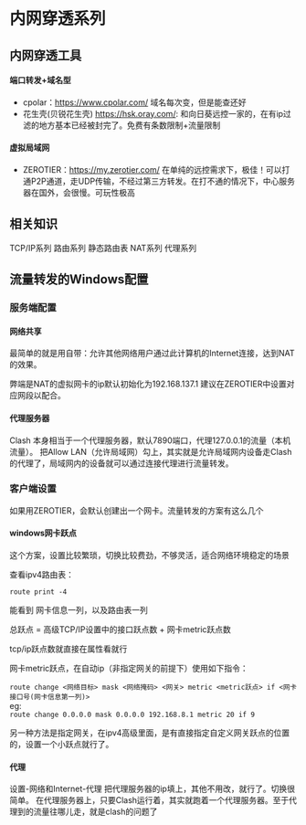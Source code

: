 # 内网穿透系列

## 内网穿透工具

#### 端口转发+域名型
-   cpolar：https://www.cpolar.com/ 域名每次变，但是能查还好
-   花生壳(贝锐花生壳) https://hsk.oray.com/: 和向日葵远控一家的，在有ip过滤的地方基本已经被封完了。免费有条数限制+流量限制

#### 虚拟局域网
-   ZEROTIER：https://my.zerotier.com/ 在单纯的远控需求下，极佳！可以打通P2P通道，走UDP传输，不经过第三方转发。在打不通的情况下，中心服务器在国外，会很慢。可玩性极高

## 相关知识
TCP/IP系列
路由系列
静态路由表
NAT系列
代理系列

## 流量转发的Windows配置

### 服务端配置

#### 网络共享
最简单的就是用自带：允许其他网络用户通过此计算机的Internet连接，达到NAT的效果。

弊端是NAT的虚拟网卡的ip默认初始化为192.168.137.1 建议在ZEROTIER中设置对应网段以配合。

#### 代理服务器
Clash 本身相当于一个代理服务器，默认7890端口，代理127.0.0.1的流量（本机流量）。 把Allow LAN（允许局域网）勾上，其实就是允许局域网内设备走Clash的代理了，局域网内的设备就可以通过连接代理进行流量转发。

### 客户端设置
如果用ZEROTIER，会默认创建出一个网卡。流量转发的方案有这么几个

#### windows网卡跃点
这个方案，设置比较繁琐，切换比较费劲，不够灵活，适合网络环境稳定的场景

查看ipv4路由表：

 `route print -4`

能看到 网卡信息一列，以及路由表一列

总跃点 = 高级TCP/IP设置中的接口跃点数 + 网卡metric跃点数

tcp/ip跃点数就直接在属性看就行

网卡metric跃点，在自动ip（非指定网关的前提下）使用如下指令：

`route change <网络目标> mask <网络掩码> <网关> metric <metric跃点> if <网卡接口号(网卡信息第一列)>`  
eg:  
`route change 0.0.0.0 mask 0.0.0.0 192.168.8.1 metric 20 if 9`

另一种方法是指定网关，在ipv4高级里面，是有直接指定自定义网关跃点的位置的，设置一个小跃点就行了。

#### 代理
设置-网络和Internet-代理
把代理服务器的ip填上，其他不用改，就行了。切换很简单。
在代理服务器上，只要Clash运行着，其实就跑着一个代理服务器。至于代理到的流量往哪儿走，就是clash的问题了
